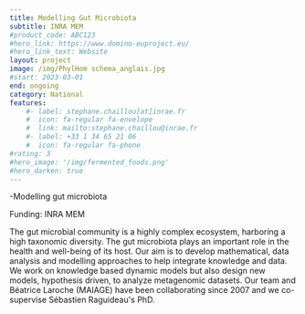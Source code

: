 ```yaml
---
title: Modelling Gut Microbiota
subtitle: INRA MEM
#product_code: ABC123
#hero_link: https://www.domino-euproject.eu/
#hero_link_text: Website
layout: project
image: /img/PhylHom schema_anglais.jpg
#start: 2023-03-01
end: ongoing
category: National
features:
    #- label: stephane.chaillou[at]inrae.fr
    #  icon: fa-regular fa-envelope
    #  link: mailto:stephane.chaillou@inrae.fr
    #- label: +33 1 34 65 21 06
    #  icon: fa-regular fa-phone
#rating: 3
#hero_image: '/img/fermented_foods.png'
#hero_darken: true
---
```



-Modelling gut microbiota

Funding: INRA MEM 

The gut microbial community is a highly complex ecosystem, harboring a high taxonomic diversity. The gut microbiota plays an important role in the health and well-being of its host. Our aim is to develop mathematical, data analysis and modelling approaches to help integrate knowledge and data. We work on knowledge based dynamic models but also design new models, hypothesis driven, to analyze metagenomic datasets. Our team and Béatrice Laroche (MAIAGE) have been collaborating since 2007 and we co-supervise Sébastien Raguideau's PhD.  


